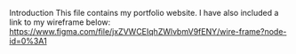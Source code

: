 Introduction 
This file contains my portfolio website.
I have also included a link to my wireframe below:
https://www.figma.com/file/jxZVWCEIqhZWlvbmV9fENY/wire-frame?node-id=0%3A1

